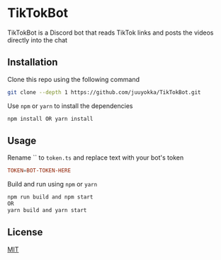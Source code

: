 # TikTokBot

TikTokBot is a Discord bot that reads TikTok links and posts the videos directly into the chat

## Installation

Clone this repo using the following command

```bash
git clone --depth 1 https://github.com/juuyokka/TikTokBot.git
```

Use `npm` or `yarn` to install the dependencies

```bash
npm install OR yarn install
```

## Usage

Rename `` to `token.ts` and replace text with your bot's token

```conf
TOKEN=BOT-TOKEN-HERE
```

Build and run using `npm` or `yarn`

```bash
npm run build and npm start
OR
yarn build and yarn start
```

## License
[MIT](https://choosealicense.com/licenses/mit/)
